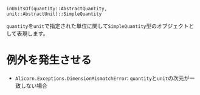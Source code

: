 ```
inUnitsOf(quantity::AbstractQuantity, unit::AbstractUnit)::SimpleQuantity
```

`quantity`を`unit`で指定された単位に関して`SimpleQuantity`型のオブジェクトとして表現します。

# 例外を発生させる

  * `Alicorn.Exceptions.DimensionMismatchError`: `quantity`と`unit`の次元が一致しない場合
